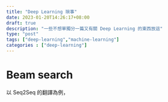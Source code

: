 ```yaml
---
title: "Deep Learning 瑣事"
date: 2023-01-20T14:26:17+08:00
draft: true
description: "一些不想單獨分一篇又有關 Deep Learning 的東西放這"
type: "post"
tags: ["deep-learning","machine-learning"]
categories : ["deep-learning"]
---
```


# Beam search

以 Seq2Seq 的翻譯為例，